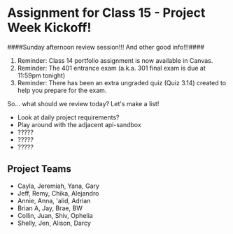 # Assignment for Class 15 - Project Week Kickoff!

####Sunday afternoon review session!!! And other good info!!!####

1. Reminder: Class 14 portfolio assignment is now available in Canvas.
2. Reminder: The 401 entrance exam (a.k.a. 301 final exam is due at 11:59pm tonight)
3. Reminder: There has been an extra ungraded quiz (Quiz 3.14) created to help you prepare for the exam.

So... what should we review today? Let's make a list!

- Look at daily project requirements?
- Play around with the adjacent api-sandbox
- ?????
- ?????
- ?????

## Project Teams

- Cayla, Jeremiah, Yana, Gary
- Jeff, Remy, Chika, Alejandro
- Annie, Anna, 'alid, Adrian
- Brian A, Jay, Brae, BW
- Collin, Juan, Shiv, Ophelia
- Shelly, Jen, Alison, Darcy
